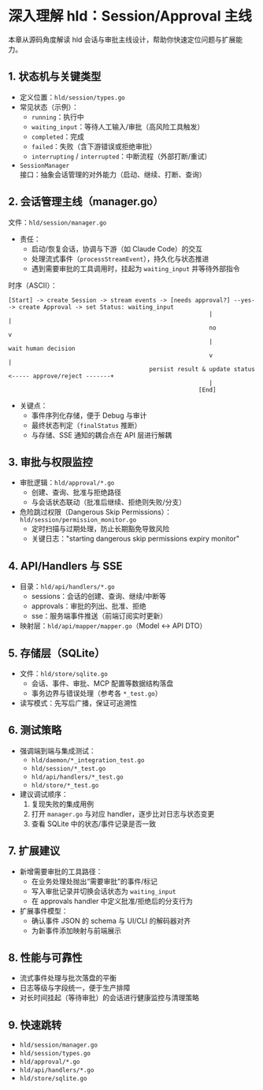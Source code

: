 # 深入理解 hld：Session/Approval 主线

本章从源码角度解读 hld 会话与审批主线设计，帮助你快速定位问题与扩展能力。

## 1. 状态机与关键类型
- 定义位置：`hld/session/types.go`
- 常见状态（示例）：
  - `running`：执行中
  - `waiting_input`：等待人工输入/审批（高风险工具触发）
  - `completed`：完成
  - `failed`：失败（含下游错误或拒绝审批）
  - `interrupting` / `interrupted`：中断流程（外部打断/重试）
- `SessionManager` 接口：抽象会话管理的对外能力（启动、继续、打断、查询）

## 2. 会话管理主线（manager.go）
文件：`hld/session/manager.go`
- 责任：
  - 启动/恢复会话，协调与下游（如 Claude Code）的交互
  - 处理流式事件（`processStreamEvent`），持久化与状态推进
  - 遇到需要审批的工具调用时，挂起为 `waiting_input` 并等待外部指令

时序（ASCII）：
```
[Start] -> create Session -> stream events -> [needs approval?] --yes--> create Approval -> set Status: waiting_input
                                                         |                                           |
                                                         no                                          v
                                                         |                                  wait human decision
                                                         v                                           |
                                        persist result & update status <----- approve/reject -------+
                                                         |
                                                      [End]
```

- 关键点：
  - 事件序列化存储，便于 Debug 与审计
  - 最终状态判定（`finalStatus` 推断）
  - 与存储、SSE 通知的耦合点在 API 层进行解耦

## 3. 审批与权限监控
- 审批逻辑：`hld/approval/*.go`
  - 创建、查询、批准与拒绝路径
  - 与会话状态联动（批准后继续、拒绝则失败/分支）
- 危险跳过权限（Dangerous Skip Permissions）：`hld/session/permission_monitor.go`
  - 定时扫描与过期处理，防止长期豁免导致风险
  - 关键日志："starting dangerous skip permissions expiry monitor"

## 4. API/Handlers 与 SSE
- 目录：`hld/api/handlers/*.go`
  - sessions：会话的创建、查询、继续/中断等
  - approvals：审批的列出、批准、拒绝
  - sse：服务端事件推送（前端订阅实时更新）
- 映射层：`hld/api/mapper/mapper.go`（Model ↔ API DTO）

## 5. 存储层（SQLite）
- 文件：`hld/store/sqlite.go`
  - 会话、事件、审批、MCP 配置等数据结构落盘
  - 事务边界与错误处理（参考各 `*_test.go`）
- 读写模式：先写后广播，保证可追溯性

## 6. 测试策略
- 强调端到端与集成测试：
  - `hld/daemon/*_integration_test.go`
  - `hld/session/*_test.go`
  - `hld/api/handlers/*_test.go`
  - `hld/store/*_test.go`
- 建议调试顺序：
  1) 复现失败的集成用例
  2) 打开 `manager.go` 与对应 handler，逐步比对日志与状态变更
  3) 查看 SQLite 中的状态/事件记录是否一致

## 7. 扩展建议
- 新增需要审批的工具路径：
  - 在业务处理处抛出“需要审批”的事件/标记
  - 写入审批记录并切换会话状态为 `waiting_input`
  - 在 approvals handler 中定义批准/拒绝后的分支行为
- 扩展事件模型：
  - 确认事件 JSON 的 schema 与 UI/CLI 的解码器对齐
  - 为新事件添加映射与前端展示

## 8. 性能与可靠性
- 流式事件处理与批次落盘的平衡
- 日志等级与字段统一，便于生产排障
- 对长时间挂起（等待审批）的会话进行健康监控与清理策略

## 9. 快速跳转
- `hld/session/manager.go`
- `hld/session/types.go`
- `hld/approval/*.go`
- `hld/api/handlers/*.go`
- `hld/store/sqlite.go`
